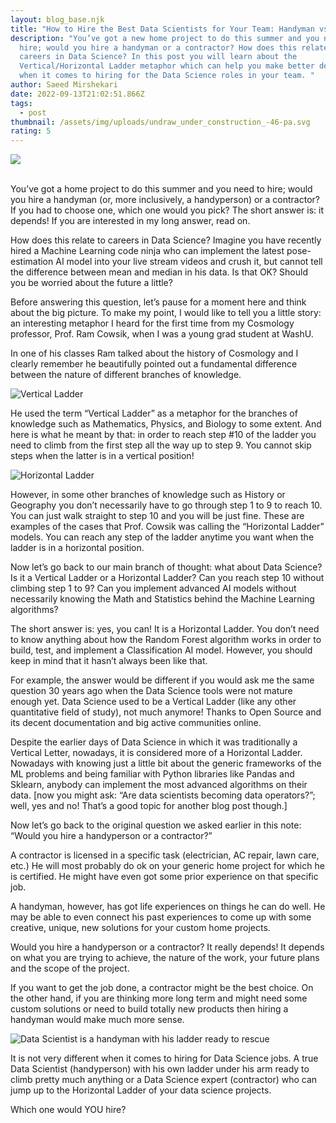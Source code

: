 ```yaml
---
layout: blog_base.njk
title: "How to Hire the Best Data Scientists for Your Team: Handyman vs Contractor"
description: "You’ve got a new home project to do this summer and you need to
  hire; would you hire a handyman or a contractor? How does this relate to
  careers in Data Science? In this post you will learn about the
  Vertical/Horizontal Ladder metaphor which can help you make better decisions
  when it comes to hiring for the Data Science roles in your team. "
author: Saeed Mirshekari
date: 2022-09-13T21:02:51.866Z
tags:
  - post
thumbnail: /assets/img/uploads/undraw_under_construction_-46-pa.svg
rating: 5
---
```

![](/assets/img/uploads/undraw_under_construction_-46-pa.svg)

\
You’ve got a home project to do this summer and you need to hire; would you hire a handyman (or, more inclusively, a handyperson) or a contractor? If you had to choose one, which one would you pick? The short answer is: it depends! If you are interested in my long answer, read on.

How does this relate to careers in Data Science? Imagine you have recently hired a Machine Learning code ninja who can implement the latest pose-estimation AI model into your live stream videos and crush it, but cannot tell the difference between mean and median in his data. Is that OK? Should you be worried about the future a little?

Before answering this question, let’s pause for a moment here and think about the big picture. To make my point, I would like to tell you a little story: an interesting metaphor I heard for the first time from my Cosmology professor, Prof. Ram Cowsik, when I was a young grad student at WashU.

In one of his classes Ram talked about the history of Cosmology and I clearly remember he beautifully pointed out a fundamental difference between the nature of different branches of knowledge. 

![](blob:https://saeedmirshekari.com/cb1e5710-8fcf-46e7-829e-68cca292f224 "Vertical Ladder")

He used the term “Vertical Ladder” as a metaphor for the branches of knowledge such as Mathematics, Physics, and Biology to some extent. And here is what he meant by that: in order to reach step #10 of the ladder you need to climb from the first step all the way up to step 9. You cannot skip steps when the latter is in a vertical position!

![](blob:https://saeedmirshekari.com/8a0e3f28-3517-4970-8238-7e6f47563b4a "Horizontal Ladder")

However, in some other branches of knowledge such as History or Geography you don’t necessarily have to go through step 1 to 9 to reach 10. You can just walk straight to step 10 and you will be just fine. These are examples of the cases that Prof. Cowsik was calling the “Horizontal Ladder” models. You can reach any step of the ladder anytime you want when the ladder is in a horizontal position.

Now let’s go back to our main branch of thought: what about Data Science? Is it a Vertical Ladder or a Horizontal Ladder? Can you reach step 10 without climbing step 1 to 9? Can you implement advanced AI models without necessarily knowing the Math and Statistics behind the Machine Learning algorithms?

The short answer is: yes, you can! It is a Horizontal Ladder. You don’t need to know anything about how the Random Forest algorithm works in order to build, test, and implement a Classification AI model. However, you should keep in mind that it hasn’t always been like that. 

For example, the answer would be different if you would ask me the same question 30 years ago when the Data Science tools were not mature enough yet. Data Science used to be a Vertical Ladder (like any other quantitative field of study), not much anymore! Thanks to Open Source and its decent documentation and big active communities online.

Despite the earlier days of Data Science in which it was traditionally a Vertical Letter, nowadays, it is considered more of a Horizontal Ladder. Nowadays with knowing just a little bit about the generic frameworks of the ML problems and being familiar with Python libraries like Pandas and Sklearn, anybody can implement the most advanced algorithms on their data. \[now you might ask: “Are data scientists becoming data operators?”; well, yes and no! That’s a good topic for another blog post though.]

Now let’s go back to the original question we asked earlier in this note: “Would you hire a handyperson or a contractor?”

A contractor is licensed in a specific task (electrician, AC repair, lawn care, etc.) He will most probably do ok on your generic home project for which he is certified. He might have even got some prior experience on that specific job. 

A handyman, however, has got life experiences on things he can do well. He may be able to even connect his past experiences to come up with some creative, unique, new solutions for your custom home projects.

Would you hire a handyperson or a contractor? It really depends! It depends on what you are trying to achieve, the nature of the work, your future plans and the scope of the project. 

If you want to get the job done, a contractor might be the best choice. On the other hand, if you are thinking more long term and might need some custom solutions or need to build totally new products then hiring a handyman would make much more sense.

![](blob:https://saeedmirshekari.com/524fe5f8-ab53-44e8-825a-f1f776e1b317 "Data Scientist is a handyman with his ladder ready to rescue")

It is not very different when it comes to hiring for Data Science jobs. A true Data Scientist (handyperson) with his own ladder under his arm ready to climb pretty much anything or a Data Science expert (contractor) who can jump up to the Horizontal Ladder of your data science projects. 

Which one would YOU hire?